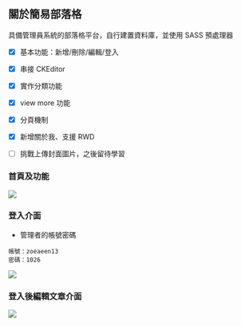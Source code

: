 ## 關於簡易部落格
具備管理員系統的部落格平台，自行建置資料庫，並使用 SASS 預處理器

- [x]  基本功能：新增/刪除/編輯/登入
- [x]  串接 CKEditor
- [x]  實作分類功能
- [x]  view more 功能
- [x]  分頁機制
- [x]  新增關於我、支援 RWD
- [ ]  挑戰上傳封面圖片，之後留待學習


### 首頁及功能
![](https://i.imgur.com/cs4wPN1.png)

### 登入介面
* 管理者的帳號密碼
```
帳號：zoeaeen13
密碼：1026
```
![](https://i.imgur.com/xTYTdeR.png)

### 登入後編輯文章介面
![](https://i.imgur.com/ctjpxTn.png)
